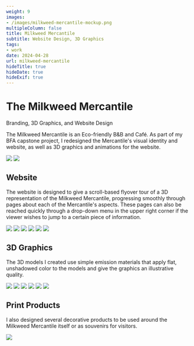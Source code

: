 ```yaml
---
weight: 9
images:
- /images/milkweed-mercantile-mockup.png
multipleColumn: false
title: Milkweed Mercantile
subtitle: Website Design, 3D Graphics
tags:
- work
date: 2024-04-28
url: milkweed-mercantile
hideTitle: true
hideDate: true
hideExif: true
---
```

<div class="project-text">

# The Milkweed Mercantile
<div class="subtitle">Branding, 3D Graphics, and Website Design</div>

The Milkweed Mercantile is an Eco-friendly B&B and Café. As part of my BFA capstone project, I redesigned the Mercantile's visual identity and website, as well as 3D graphics and animations for the website.

![](/images/milkweed-mercantile/MilkweedMercantile_Home_Mockup.jpg)
![](/images/milkweed-mercantile/MilkweedMercantile_Home.png)

## Website
The website is designed to give a scroll-based flyover tour of a 3D representation of the Milkweed Mercantile, progressing smoothly through pages about each of the  Mercantile's aspects. These pages can also be reached quickly through a drop-down menu in the upper right corner if the viewer wishes to jump to a certain piece of information.

![](/images/milkweed-mercantile/MilkweedMercantile_Mercantile_Mockup.jpg)
![](/images/milkweed-mercantile/MilkweedMercantile_Mercantile.jpg)
![](/images/milkweed-mercantile/MilkweedMercantile_Rooms_Mockup.jpg)
![](/images/milkweed-mercantile/MilkweedMercantile_Rooms.jpg)
![](/images/milkweed-mercantile/MilkweedMercantile_Home.png)
![](/images/milkweed-mercantile/MilkweedMercantile_Home.png)

## 3D Graphics
The 3D models I created use simple emission materials that apply flat, unshadowed color to the models and give the graphics an illustrative quality.

![](/images/milkweed-mercantile/MilkweedMercantile_Model1_Shaded.png)
![](/images/milkweed-mercantile/MilkweedMercantile_Model1_Unshaded.png)
![](/images/milkweed-mercantile/MilkweedMercantile_Model2_Shaded.png)
![](/images/milkweed-mercantile/MilkweedMercantile_Model2_Unshaded.png)
![](/images/milkweed-mercantile/MilkweedMercantile_Model3_Shaded.png)
![](/images/milkweed-mercantile/MilkweedMercantile_Model3_Unshaded.png)

## Print Products
I also designed several decorative products to be used around the Milkweed Mercantile itself or as souvenirs for visitors.

![](/images/milkweed-mercantile/MilkweedMercantile_Poster.jpg)
    
</div>